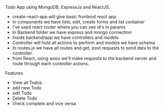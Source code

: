 Todo App using MongoDB, ExpressJs and ReactJS.

- create-react-app will give basic frontend react app
- In components we have lists, edit, create forms and list container
- I've used react router where you can see id's in params
- In Backend folder we have express and mongo connection
- Inside backend/app we have controllers and models
- Controller will hold all actions to perform and models we have schema
- In routes.js we have all routes and get, post requests to send data to the controller.
- from React, using axios we'll make requests to the backend server and route through each controller actions.


Features
- View all Todos
- add new Todo
- edit Todo
- Delete Todo
- check complete and vice versa
